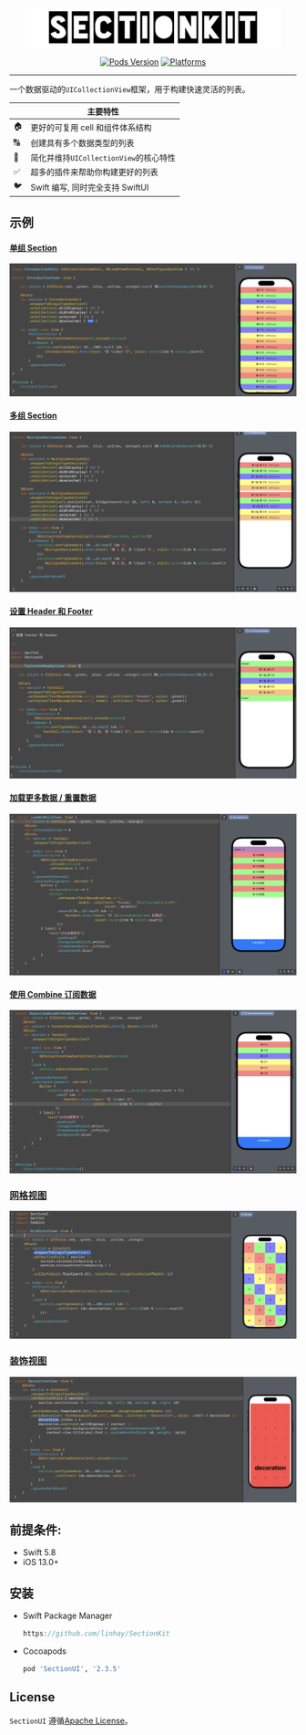 <p align="center">
  <img src="https://raw.githubusercontent.com/linhay/SectionKit/dev/Documentation/Images/icon.svg" width=450 />
</p>

<p align="center">
  <a href="https://cocoapods.org/pods/SectionUI"><img src="https://img.shields.io/cocoapods/v/SectionUI.svg?style=flat" alt="Pods Version"></a>
  <a href="https://instagram.github.io/SectionUI/"><img src="https://img.shields.io/cocoapods/p/SectionUI.svg?style=flat" alt="Platforms"></a>
</p>

----------------

一个数据驱动的`UICollectionView`框架，用于构建快速灵活的列表。

|         | 主要特性  |
----------|-----------------
&#127968; | 更好的可复用 cell 和组件体系结构
&#128288; | 创建具有多个数据类型的列表
&#128241; | 简化并维持`UICollectionView`的核心特性
&#9989;   | 超多的插件来帮助你构建更好的列表
&#128038; | Swift 编写, 同时完全支持 SwiftUI

## 示例
#### [单组 Section](./Example/01-Introduction.swift)
![01-Introduction](https://github.com/linhay/RepoImages/blob/main/SectionUI/01-Introduction.png?raw=true)
#### [多组 Section](./Example/02-MultipleSection.swift)
![02-MultipleSection](https://github.com/linhay/RepoImages/blob/main/SectionUI/02-MultipleSection.png?raw=true)
#### [设置 Header 和 Footer](./Example/03-FooterAndHeader.swift)
![03-FooterAndHeader](https://github.com/linhay/RepoImages/blob/main/SectionUI/03-FooterAndHeader.png?raw=true)
#### [加载更多数据 / 重置数据](./Example/04-LoadAndPull.swift)
![04-LoadAndPull](https://github.com/linhay/RepoImages/blob/main/SectionUI/04-LoadAndPull.png?raw=true)
#### [使用 Combine 订阅数据](./Example/05-SubscribeDataWithCombine.swift)
![05-SubscribeDataWithCombine](https://github.com/linhay/RepoImages/blob/main/SectionUI/05-SubscribeDataWithCombine.png?raw=true)
### [网格视图](./Example/06-Grid.swift)
![06-Grid](https://github.com/linhay/RepoImages/blob/main/SectionUI/06-Grid.png?raw=true)
### [装饰视图](./Example/07-Decoration.swift)
![07-Decoration](https://github.com/linhay/RepoImages/blob/main/SectionUI/07-Decoration.png?raw=true)


## 前提条件:

 - Swift 5.8
 - iOS 13.0+

## 安装

-  Swift Package Manager

    ``` swift
    https://github.com/linhay/SectionKit
    ```

- Cocoapods

    ``` ruby
    pod 'SectionUI', '2.3.5'
    ```

## License

`SectionUI` 遵循[Apache License](./LICENSE)。